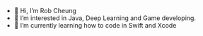 - 👋 Hi, I’m Rob Cheung
- 👀 I’m interested in Java, Deep Learning and Game developing. 
- 🌱 I’m currently learning how to code in Swift and Xcode
